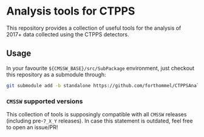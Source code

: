 # Analysis tools for CTPPS

This repository provides a collection of useful tools for the analysis of 2017+ data collected using the CTPPS detectors.

## Usage

In your favourite `${CMSSW_BASE}/src/SubPackage` environment, just checkout this repository as a submodule through:

```.sh
git submodule add -b standalone https://github.com/forthommel/CTPPSAnalysisTools.git
```

### `CMSSW` supported versions

This collection of tools is supposingly compatible with all `CMSSW` releases (including pre-`7_X_Y` releases). In case this statement is outdated, feel free to open an issue/PR!

